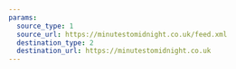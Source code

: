 ```yaml
---
params:
  source_type: 1
  source_url: https://minutestomidnight.co.uk/feed.xml
  destination_type: 2
  destination_url: https://minutestomidnight.co.uk
---
```

